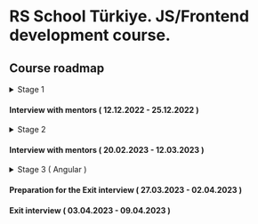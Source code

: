 # RS School Türkiye. JS/Frontend development course.

## Course roadmap

<details>
<summary>Stage 1</summary>

### Week #1

( 03.10.2022 - 09.10.2022 )

- [RS School introduction](modules/rs-school-intro/)
  - Test: "RS app intro"
- [JS/FE developer](modules/js-fe-developer/)
- [IDE](modules/ide/)
- [Questions related to the week's information if any](https://forms.gle/4xkgtaUQ2tuniFg99)

### Week #2

( 10.10.2022 - 16.10.2022 )
- [Git](modules/git/)
  - Test: "Git Quiz"
- [HTML basics](modules/html-basics/)
  - Test: "HTML Basics (EN)"
- [Questions related to the week's information if any](https://forms.gle/4xkgtaUQ2tuniFg99)

### Week #3

( 17.10.2022 - 23.10.2022 )

- [CSS Basics](modules/css-basics/)
  - Test: "CSS Basics (EN)"
- [Markdown](modules/markdown/)
  - Task: [CV.Markdown](<tasks/CV(markdown)/CV(markdown).md>)
- [Questions related to the week's information if any](https://forms.gle/4xkgtaUQ2tuniFg99)

### Week #4

( 24.10.2022 - 30.10.2022 )

- Task: [CV. HTML, CSS & Git Basics](<tasks/CV(markdown)/CV(HTML+CSS+Markdown).md>)
- [JS Basics. Part 1](modules/js-basics-1/)
  - Test: "JS-basics. Part 1 (EN)"
- [Questions related to the week's information if any](https://forms.gle/4xkgtaUQ2tuniFg99)

### Week #5

( 31.10.2022 - 06.11.2022 )

- Cross-check.[CV. HTML, CSS & Git Basics](<tasks/CV(markdown)/CV(cross-check).md>)
- [Figma](modules/figma/)
- [JS Basics. Part 2](modules/js-basics-2/)
  - Test: "JS-basics. Part 2 (EN)"
- [DevTools](modules/devtools/)
- [Questions related to the week's information if any](https://forms.gle/4xkgtaUQ2tuniFg99)

### Week #6

( 07.11.2022 - 13.11.2022 )

- Task: [TBD]
- [JS Basics. Part 3](modules/js-basics-3/)
  - Test: "JS-basics. Part 3 (EN)"
  - Task: [Codewars: Strings, Numbers](tasks/codewars/codewars.strings.numbers.md)
- [Questions related to the week's information if any](https://forms.gle/4xkgtaUQ2tuniFg99)

### Week #7

( 14.11.2022 - 20.11.2022 )

- Task: [TBD]
- Cross-check: [TBD]
- [JS Arrays](modules/js-arrays/)
  - Test: "JS Array. Basics"
- [JS Objects](modules/js-objects/)
  - Test: "JS Object. Basics"
  - Task: [Codewars: Array, Object](tasks/codewars/codewars.arrays.objects.md)
- [Questions related to the week's information if any](https://forms.gle/4xkgtaUQ2tuniFg99)

### Week #8

( 21.11.2022 - 27.11.2022 )

- Task: [BookShop.Week_1](tasks/books-shop/books-shop.md)
- Cross-check: [TBD]
- Complete task: Codewars: Array, Object
- [DOM API](modules/dom-api/)
  - Test: "DOM API (EN)"
- [Questions related to the week's information if any](https://forms.gle/4xkgtaUQ2tuniFg99)

### Week #9

( 28.11.2022 - 04.12.2022 )

- Task: [BookShop.Week_2](tasks/books-shop/books-shop.md) (Deadline of submitting for cross-check - 21.11.2022. 23.59 (GMT + 3))
- [DOM Events](modules/dom-events/)
  - Test: "DOM Events (EN)"
- [Forms & Validation](modules/forms-validation/)
- [Questions related to the week's information if any](https://forms.gle/4xkgtaUQ2tuniFg99)

### Week #10

( 5.12.2022 - 11.12.2022 )

- Cross-check.[BookShop.Week_2](tasks/books-shop/books-shop.md)
- [CSS Flex](modules/css-flex/)
  - Test: "Responsive & Flexbox (EN)"
- Task: [Shelter.Week_3](tasks/shelter/README.md#week-3)
- [Questions related to the week's information if any](https://forms.gle/4xkgtaUQ2tuniFg99)

### Week #11

( 12.12.2022 - 18.12.2022 )

- [CSS Grid](modules/css-grid/)
  - Test: "CSS Grid (EN)"
- Cross-check: [TBD]
- Task: [TBD]
- Task: [Self Presentation]
- [Questions related to the week's information if any](https://forms.gle/4xkgtaUQ2tuniFg99)

</details>

#### Interview with mentors ( 12.12.2022 - 25.12.2022 )

<details>
<summary>Stage 2</summary>

### Week #12

( 19.12.2022 - 25.12.2022 )

- Cross-check.Shelter
- [JS Classes & Prototypes](modules/js-classes-prototypes/)
  - Test: "Inheritance (EN)"
  - Task: [Inheritance](tasks/classes-inheritance/classes-inheritance.md)
- [Questions related to the week's information if any](https://forms.gle/4xkgtaUQ2tuniFg99)

### Week #13

( 26.12.2022 - 01.01.2023 )

- [HTTP/HTTPS. REST. WebSocket](modules/http/)
- [Questions related to the week's information if any](https://forms.gle/4xkgtaUQ2tuniFg99)

### Week #14

( 02.01.2023 - 08.01.2023 )

- [JS Async Programming](modules/js-async/)
  - Test: "Async (EN)"
  - Task: [TBD]
- [Questions related to the week's information if any](https://forms.gle/4xkgtaUQ2tuniFg99)

### Week #15

( 09.01.2023 - 15.01.2023 )

- Continue task: [TBD]
- [JS Modules](modules/js-modules/)
- [Questions related to the week's information if any](https://forms.gle/4xkgtaUQ2tuniFg99)

### Week #16

( 16.01.2023 - 22.01.2023 )

- Complete task: [TBD]
- [NPM](modules/npm/)
  - Test: "NPM basics (EN)"
- [Webpack](modules/webpack/)
  - Test: "Webpack Basics"
- [Questions related to the week's information if any](https://forms.gle/4xkgtaUQ2tuniFg99)

### Week #17

( 23.01.2023 - 29.01.2023 )

- Task: [Core JS 101](tasks/core-js-101/core-js-101.md)
- [Browser API](modules/browser-api/)
  - Test: "Browser API (EN)"
- [Questions related to the week's information if any](https://forms.gle/4xkgtaUQ2tuniFg99)

### Week #18

( 30.01.2023 - 05.02.2023 )

- Complete task: [Core JS 101](tasks/core-js-101/core-js-101.md)
- [Design Patterns](modules/design-patterns/)
  - Test: "Software Design Patterns (EN)"
- [Software Design Principles](modules/design-principles/)
  - Test: "Software Design Principles (EN)"
- [Questions related to the week's information if any](https://forms.gle/4xkgtaUQ2tuniFg99)

### Week #19

( 06.02.2023 - 12.02.2023 )

- [TypeScript](modules/typescript/)
  - Test: "TypeScript Test (EN)"
  - Task: [TypeScript](tasks/typescript/typescript.md)
- [Questions related to the week's information if any](https://forms.gle/4xkgtaUQ2tuniFg99)

### Week #20

( 13.02.2023 - 19.02.2023 )

- [Testing](modules/testing/)
  - Test: "Testing Quiz (EN)"
  - Task: [Unit tests](tasks/unit-tests/unit-tests.md)
- [Software Development Lifecycle](modules/sdlc/)
- [Questions related to the week's information if any](https://forms.gle/4xkgtaUQ2tuniFg99)

### Week #21

( 20.02.2023 - 26.02.2023 )

- [Preparing to interview](modules/interview-core-js/interview.md)

</details>

#### Interview with mentors ( 20.02.2023 - 12.03.2023 )

<details>
<summary>Stage 3 ( Angular )</summary>

### Week #22

( 27.02.2023 - 05.03.2023 )

- [Angular. Intro](modules/angular/intro)
- [Angular. Components](modules/angular/components)
- [Angular. Directives & Pipes](modules/angular/directives-and-pipes)

### Week #23

( 06.03.2023 - 12.03.2023 )

- [Angular. Modules & Services](modules/angular/modules-and-services)
- [Angular. HTTP](modules/angular/http)
- [Angular. Routing](modules/angular/routing)
- Begin task: [Project management system](tasks/angular/project-management-system.md)

### Week #24

( 13.03.2023 - 19.03.2023 )

- [Angular. RxJs & Observables](modules/angular/rxjs)
- [Angular. NgRx & Redux](modules/angular/redux)
- Continue task: [Project management system](tasks/angular/project-management-system.md)

### Week #25

( 20.03.2023 - 26.03.2023 )

- [Angular. Forms](modules/angular/forms)
- [Angular. Unit testing](modules/angular/unit-test)
- Continue task: [Project management system](tasks/angular/project-management-system.md)

### Week #26 - 27

( 27.03.2023 - 02.04.2023 )

- Complete task: [Project management system](tasks/angular/project-management-system.md)

</details>

#### Preparation for the Exit interview ( 27.03.2023 - 02.04.2023 )

#### Exit interview ( 03.04.2023 - 09.04.2023 )
